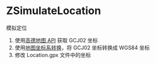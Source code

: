# ZSimulateLocation
模拟定位

1. 使用[高德地图 API](https://lbs.amap.com/tools/picker) 获取 GCJ02 坐标
2. 使用[地图坐标系转换](https://tool.lu/coordinate/)，将 GCJ02 坐标转换成 WGS84 坐标
3. 修改 Location.gpx 文件中的坐标
